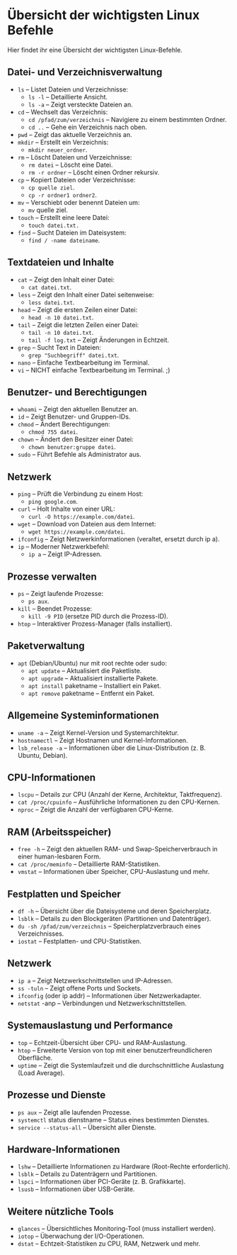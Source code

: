 # Übersicht der wichtigsten Linux Befehle
Hier findet ihr eine Übersicht der wichtigsten Linux-Befehle.

## Datei- und Verzeichnisverwaltung
* `ls` – Listet Dateien und Verzeichnisse:
  * `ls -l` – Detaillierte Ansicht.
  * `ls -a` – Zeigt versteckte Dateien an.
* `cd` – Wechselt das Verzeichnis:
  * `cd /pfad/zum/verzeichnis` – Navigiere zu einem bestimmten Ordner.
  * `cd ..` – Gehe ein Verzeichnis nach oben.
* `pwd` – Zeigt das aktuelle Verzeichnis an.
* `mkdir` – Erstellt ein Verzeichnis:
  * `mkdir neuer_ordner`.
* `rm` – Löscht Dateien und Verzeichnisse:
  * `rm datei` – Löscht eine Datei.
  * `rm -r ordner` – Löscht einen Ordner rekursiv.
* `cp` – Kopiert Dateien oder Verzeichnisse:
  * `cp quelle ziel`.
  * `cp -r ordner1 ordner2`.
* `mv` – Verschiebt oder benennt Dateien um:
  * `mv` quelle ziel.
* `touch` – Erstellt eine leere Datei:
  * `touch datei.txt.`
* `find` – Sucht Dateien im Dateisystem:
  * `find / -name dateiname`.


## Textdateien und Inhalte
* `cat` – Zeigt den Inhalt einer Datei:
  * `cat datei.txt`.
* `less` – Zeigt den Inhalt einer Datei seitenweise:
  * `less datei.txt`.
* `head` – Zeigt die ersten Zeilen einer Datei:
  * `head -n 10 datei.txt`.
* `tail` – Zeigt die letzten Zeilen einer Datei:
  * `tail -n 10 datei.txt`.
  * `tail -f log.txt` – Zeigt Änderungen in Echtzeit.
* `grep` – Sucht Text in Dateien:
  * `grep "Suchbegriff" datei.txt`.
* `nano` – Einfache Textbearbeitung im Terminal.
* `vi` – NICHT einfache Textbearbeitung im Terminal. ;)


## Benutzer- und Berechtigungen
* `whoami` – Zeigt den aktuellen Benutzer an.
* `id` – Zeigt Benutzer- und Gruppen-IDs.
* `chmod` – Ändert Berechtigungen:
  * `chmod 755 datei`.
* `chown` – Ändert den Besitzer einer Datei:
  * `chown benutzer:gruppe datei`.
* `sudo` – Führt Befehle als Administrator aus.


## Netzwerk
* `ping` – Prüft die Verbindung zu einem Host:
  * `ping google.com`.
* `curl` – Holt Inhalte von einer URL:
  * `curl -O https://example.com/datei`.
* `wget` – Download von Dateien aus dem Internet:
  * `wget https://example.com/datei`.
* `ifconfig` – Zeigt Netzwerkinformationen (veraltet, ersetzt durch ip a).
* `ip` – Moderner Netzwerkbefehl:
  * `ip a` – Zeigt IP-Adressen.


## Prozesse verwalten
* `ps` – Zeigt laufende Prozesse:
  * `ps aux`.
* `kill` – Beendet Prozesse:
  * `kill -9 PID` (ersetze PID durch die Prozess-ID).
* `htop` – Interaktiver Prozess-Manager (falls installiert).

## Paketverwaltung
* `apt` (Debian/Ubuntu) nur mit root rechte oder sudo:
  * `apt update` – Aktualisiert die Paketliste.
  * `apt upgrade` – Aktualisiert installierte Pakete.
  * `apt install` paketname – Installiert ein Paket.
  * `apt remove` paketname – Entfernt ein Paket.

## Allgemeine Systeminformationen
* `uname -a` – Zeigt Kernel-Version und Systemarchitektur.
* `hostnamectl` – Zeigt Hostnamen und Kernel-Informationen.
* `lsb_release -a` – Informationen über die Linux-Distribution (z. B. Ubuntu, Debian).

## CPU-Informationen
* `lscpu` – Details zur CPU (Anzahl der Kerne, Architektur, Taktfrequenz).
* `cat /proc/cpuinfo` – Ausführliche Informationen zu den CPU-Kernen.
* `nproc` – Zeigt die Anzahl der verfügbaren CPU-Kerne.

## RAM (Arbeitsspeicher)
* `free -h` – Zeigt den aktuellen RAM- und Swap-Speicherverbrauch in einer human-lesbaren Form.
* `cat /proc/meminfo` – Detaillierte RAM-Statistiken.
* `vmstat` – Informationen über Speicher, CPU-Auslastung und mehr.

## Festplatten und Speicher
* `df -h` – Übersicht über die Dateisysteme und deren Speicherplatz.
* `lsblk` – Details zu den Blockgeräten (Partitionen und Datenträger).
* `du -sh /pfad/zum/verzeichnis` – Speicherplatzverbrauch eines Verzeichnisses.
* `iostat` – Festplatten- und CPU-Statistiken.

## Netzwerk
* `ip a` – Zeigt Netzwerkschnittstellen und IP-Adressen.
* `ss -tuln` – Zeigt offene Ports und Sockets.
* `ifconfig` (oder ip addr) – Informationen über Netzwerkadapter.
* `netstat` -anp – Verbindungen und Netzwerkschnittstellen.

## Systemauslastung und Performance
* `top` – Echtzeit-Übersicht über CPU- und RAM-Auslastung.
* `htop` – Erweiterte Version von top mit einer benutzerfreundlicheren Oberfläche.
* `uptime` – Zeigt die Systemlaufzeit und die durchschnittliche Auslastung (Load Average).

## Prozesse und Dienste
* `ps aux` – Zeigt alle laufenden Prozesse.
* `systemctl` status dienstname – Status eines bestimmten Dienstes.
* `service --status-all` – Übersicht aller Dienste.

## Hardware-Informationen
* `lshw` – Detaillierte Informationen zu Hardware (Root-Rechte erforderlich).
* `lsblk` – Details zu Datenträgern und Partitionen.
* `lspci` – Informationen über PCI-Geräte (z. B. Grafikkarte).
* `lsusb` – Informationen über USB-Geräte.

## Weitere nützliche Tools
* `glances` – Übersichtliches Monitoring-Tool (muss installiert werden).
* `iotop` – Überwachung der I/O-Operationen.
* `dstat` – Echtzeit-Statistiken zu CPU, RAM, Netzwerk und mehr.


